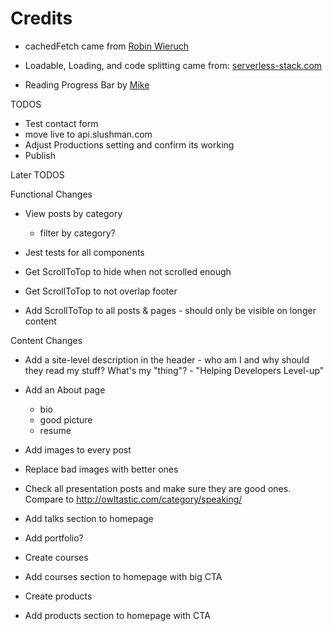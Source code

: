 

# Credits

* cachedFetch came from [Robin Wieruch](https://www.robinwieruch.de/react-fetching-data/)

* Loadable, Loading, and code splitting came from: [serverless-stack.com](https://serverless-stack.com/chapters/code-splitting-in-create-react-app.html)

* Reading Progress Bar by [Mike](https://codepen.io/MadeByMike/pen/ZOrEmr)



TODOS
* Test contact form
* move live to api.slushman.com
* Adjust Productions setting and confirm its working
* Publish


Later TODOS

Functional Changes
* View posts by category
	- filter by category?

* Jest tests for all components

* Get ScrollToTop to hide when not scrolled enough
* Get ScrollToTop to not overlap footer
* Add ScrollToTop to all posts & pages - should only be visible on longer content



Content Changes
* Add a site-level description in the header - who am I and why should they read my stuff? What's my "thing"? - "Helping Developers Level-up"

* Add an About page
	- bio
	- good picture
	- resume

* Add images to every post
* Replace bad images with better ones

* Check all presentation posts and make sure they are good ones. Compare to http://owltastic.com/category/speaking/
* Add talks section to homepage

* Add portfolio?

* Create courses
* Add courses section to homepage with big CTA

* Create products
* Add products section to homepage with CTA